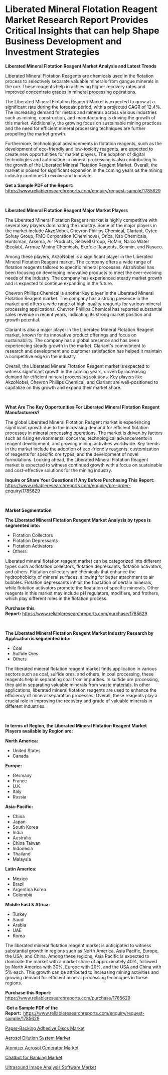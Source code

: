 <p><h1>Liberated Mineral Flotation Reagent Market Research Report Provides Critical Insights that can help Shape Business Development and Investment Strategies</h1></p><p><strong>Liberated Mineral Flotation Reagent Market Analysis and Latest Trends</strong></p>
<p><p>Liberated Mineral Flotation Reagents are chemicals used in the flotation process to selectively separate valuable minerals from gangue minerals in the ore. These reagents help in achieving higher recovery rates and improved concentrate grades in mineral processing operations.</p><p>The Liberated Mineral Flotation Reagent Market is expected to grow at a significant rate during the forecast period, with a projected CAGR of 12.4%. The increasing demand for metals and minerals across various industries such as mining, construction, and manufacturing is driving the growth of this market. Additionally, the growing focus on sustainable mining practices and the need for efficient mineral processing techniques are further propelling the market growth.</p><p>Furthermore, technological advancements in flotation reagents, such as the development of eco-friendly and low-toxicity reagents, are expected to create new opportunities for market players. The adoption of digital technologies and automation in mineral processing is also contributing to the growth of the Liberated Mineral Flotation Reagent Market. Overall, the market is poised for significant expansion in the coming years as the mining industry continues to evolve and innovate.</p></p>
<p><strong>Get a Sample PDF of the Report:&nbsp;</strong> <a href="https://www.reliableresearchreports.com/enquiry/request-sample/1785629">https://www.reliableresearchreports.com/enquiry/request-sample/1785629</a></p>
<p>&nbsp;</p>
<p><strong>Liberated Mineral Flotation Reagent Major Market Players</strong></p>
<p><p>The Liberated Mineral Flotation Reagent market is highly competitive with several key players dominating the industry. Some of the major players in the market include AkzoNobel, Chevron Phillips Chemical, Clariant, Cytec Solvay Group, FMC Corporation (Cheminova), Orica, Kao Chemicals, Huntsman, Arkema, Air Products, Sellwell Group, FloMin, Nalco Water (Ecolab), Arrmaz Mining Chemicals, Ekofole Reagents, Senmin, and Nasaco.</p><p>Among these players, AkzoNobel is a significant player in the Liberated Mineral Flotation Reagent market. The company offers a wide range of flotation reagents tailored to specific mineral processes. AkzoNobel has been focusing on developing innovative products to meet the ever-evolving needs of the industry. The company has experienced steady market growth and is expected to continue expanding in the future.</p><p>Chevron Phillips Chemical is another key player in the Liberated Mineral Flotation Reagent market. The company has a strong presence in the market and offers a wide range of high-quality reagents for various mineral processing applications. Chevron Phillips Chemical has reported substantial sales revenue in recent years, indicating its strong market position and growth potential.</p><p>Clariant is also a major player in the Liberated Mineral Flotation Reagent market, known for its innovative product offerings and focus on sustainability. The company has a global presence and has been experiencing steady growth in the market. Clariant's commitment to research and development and customer satisfaction has helped it maintain a competitive edge in the industry.</p><p>Overall, the Liberated Mineral Flotation Reagent market is expected to witness significant growth in the coming years, driven by increasing demand for efficient mineral processing solutions. Key players like AkzoNobel, Chevron Phillips Chemical, and Clariant are well-positioned to capitalize on this growth and expand their market share.</p></p>
<p>&nbsp;</p>
<p><strong>What Are The Key Opportunities For Liberated Mineral Flotation Reagent Manufacturers?</strong></p>
<p><p>The global Liberated Mineral Flotation Reagent market is experiencing significant growth due to the increasing demand for efficient flotation processes in mineral processing operations. The market is driven by factors such as rising environmental concerns, technological advancements in reagent development, and growing mining activities worldwide. Key trends in the market include the adoption of eco-friendly reagents, customization of reagents for specific ore types, and the development of novel formulations. Looking ahead, the Liberated Mineral Flotation Reagent market is expected to witness continued growth with a focus on sustainable and cost-effective solutions for the mining industry.</p></p>
<p><strong>Inquire or Share Your Questions If Any Before Purchasing This Report:</strong> <a href="https://www.reliableresearchreports.com/enquiry/pre-order-enquiry/1785629">https://www.reliableresearchreports.com/enquiry/pre-order-enquiry/1785629</a></p>
<p>&nbsp;</p>
<p><strong>Market Segmentation</strong></p>
<p><strong>The Liberated Mineral Flotation Reagent Market Analysis by types is segmented into:</strong></p>
<p><ul><li>Flotation Collectors</li><li>Flotation Depressants</li><li>Flotation Activators</li><li>Others</li></ul></p>
<p><p>Liberated mineral flotation reagent market can be categorized into different types such as flotation collectors, flotation depressants, flotation activators, and others. Flotation collectors are chemicals that enhance the hydrophobicity of mineral surfaces, allowing for better attachment to air bubbles. Flotation depressants inhibit the floatation of certain minerals, while flotation activators promote the floatation of specific minerals. Other reagents in this market may include pH regulators, modifiers, and frothers, which play different roles in the flotation process.</p></p>
<p><strong>Purchase this Report:&nbsp;</strong><a href="https://www.reliableresearchreports.com/purchase/1785629">https://www.reliableresearchreports.com/purchase/1785629</a></p>
<p>&nbsp;</p>
<p><strong>The Liberated Mineral Flotation Reagent Market Industry Research by Application is segmented into:</strong></p>
<p><ul><li>Coal</li><li>Sulfide Ores</li><li>Others</li></ul></p>
<p><p>The liberated mineral flotation reagent market finds application in various sectors such as coal, sulfide ores, and others. In coal processing, these reagents help in separating coal from impurities. In sulfide ore processing, they aid in separating valuable minerals from waste materials. In other applications, liberated mineral flotation reagents are used to enhance the efficiency of mineral separation processes. Overall, these reagents play a crucial role in improving the recovery and grade of valuable minerals in different industries.</p></p>
<p>&nbsp;</p>
<p><strong>In terms of Region, the Liberated Mineral Flotation Reagent Market Players available by Region are:</strong></p>
<p>
    <p> <strong> North America: </strong>
        <ul>
            <li>United States</li>
            <li>Canada</li>
        </ul>
        </p> 
    <p> <strong> Europe: </strong>
        <ul>
            <li>Germany</li>
            <li>France</li>
            <li>U.K.</li>
            <li>Italy</li>
            <li>Russia</li>
        </ul>
        </p> 
    <p> <strong> Asia-Pacific: </strong>
        <ul>
            <li>China</li>
            <li>Japan</li>
            <li>South Korea</li>
            <li>India</li>
            <li>Australia</li>
            <li>China Taiwan</li>
            <li>Indonesia</li>
            <li>Thailand</li>
            <li>Malaysia</li>
        </ul>
        </p> 
    <p> <strong> Latin America: </strong>
        <ul>
            <li>Mexico</li>
            <li>Brazil</li>
            <li>Argentina Korea</li>
            <li>Colombia</li>
        </ul>
        </p> 
    <p> <strong> Middle East & Africa: </strong>
        <ul>
            <li>Turkey</li>
            <li>Saudi</li>
            <li>Arabia</li>
            <li>UAE</li>
            <li>Korea</li>
        </ul>
    </p>
    </p>
<p><p>The liberated mineral flotation reagent market is anticipated to witness substantial growth in regions such as North America, Asia Pacific, Europe, the USA, and China. Among these regions, Asia Pacific is expected to dominate the market with a market share of approximately 40%, followed by North America with 30%, Europe with 20%, and the USA and China with 5% each. This growth can be attributed to increasing mining activities and growing demand for efficient mineral processing techniques in these regions.</p></p>
<p><strong>Purchase this Report: </strong><a href="https://www.reliableresearchreports.com/purchase/1785629">https://www.reliableresearchreports.com/purchase/1785629</a></p>
<p>&nbsp;<strong>Get a Sample PDF of the Report:&nbsp;&nbsp;</strong><a href="https://www.reliableresearchreports.com/enquiry/request-sample/1785629">https://www.reliableresearchreports.com/enquiry/request-sample/1785629</a></p>
<p><strong></strong></p>
<p><p><a href="https://issuu.com/reportprime-2/docs/paper-backing-adhesive-discs-market-size-2030.pptx">Paper-Backing Adhesive Discs Market</a></p><p><a href="https://github.com/irfadac/Market-Research-Report-List-2/blob/main/aerosol-dilution-system-market.md">Aerosol Dilution System Market</a></p><p><a href="https://github.com/ashepherd82/Market-Research-Report-List-3/blob/main/atomizer-aerosol-generator-market.md">Atomizer Aerosol Generator Market</a></p><p><a href="https://medium.com/@bobbyreynolds76g/chatbot-for-banking-market-competitive-analysis-market-trends-and-forecast-to-2031-7fd7acdc345c">Chatbot for Banking Market</a></p><p><a href="https://medium.com/@bobbyreynolds76g/ultrasound-image-analysis-software-market-furnishes-information-on-market-share-market-trends-and-fd28a9d1d89b">Ultrasound Image Analysis Software Market</a></p></p>